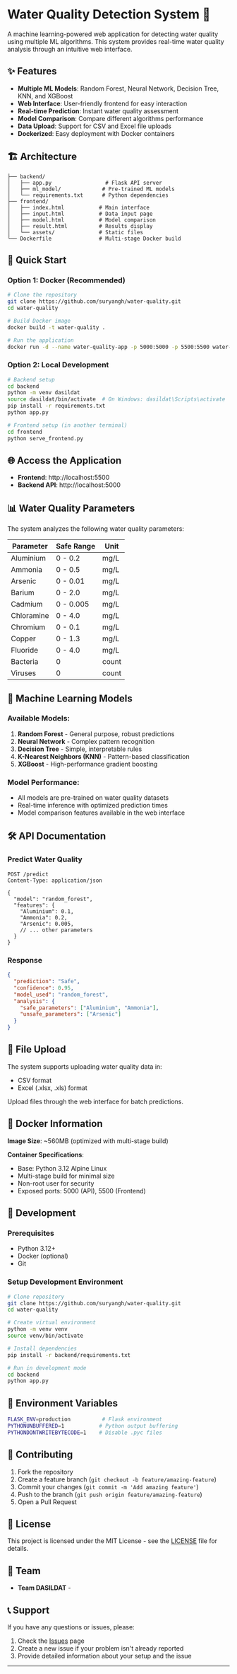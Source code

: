 # Water Quality Detection System 🌊

A machine learning-powered web application for detecting water quality using multiple ML algorithms. This system provides real-time water quality analysis through an intuitive web interface.

## ✨ Features

- **Multiple ML Models**: Random Forest, Neural Network, Decision Tree, KNN, and XGBoost
- **Web Interface**: User-friendly frontend for easy interaction
- **Real-time Prediction**: Instant water quality assessment
- **Model Comparison**: Compare different algorithms performance
- **Data Upload**: Support for CSV and Excel file uploads
- **Dockerized**: Easy deployment with Docker containers

## 🏗️ Architecture

```
├── backend/
│   ├── app.py                 # Flask API server
│   ├── ml_model/             # Pre-trained ML models
│   └── requirements.txt      # Python dependencies
├── frontend/
│   ├── index.html           # Main interface
│   ├── input.html           # Data input page
│   ├── model.html           # Model comparison
│   ├── result.html          # Results display
│   └── assets/              # Static files
└── Dockerfile               # Multi-stage Docker build
```

## 🚀 Quick Start

### Option 1: Docker (Recommended)

```bash
# Clone the repository
git clone https://github.com/suryangh/water-quality.git
cd water-quality

# Build Docker image
docker build -t water-quality .

# Run the application
docker run -d --name water-quality-app -p 5000:5000 -p 5500:5500 water-quality
```

### Option 2: Local Development

```bash
# Backend setup
cd backend
python -m venv dasildat
source dasildat/bin/activate  # On Windows: dasildat\Scripts\activate
pip install -r requirements.txt
python app.py

# Frontend setup (in another terminal)
cd frontend
python serve_frontend.py
```

## 🌐 Access the Application

- **Frontend**: http://localhost:5500
- **Backend API**: http://localhost:5000

## 📊 Water Quality Parameters

The system analyzes the following water quality parameters:

| Parameter  | Safe Range | Unit  |
| ---------- | ---------- | ----- |
| Aluminium  | 0 - 0.2    | mg/L  |
| Ammonia    | 0 - 0.5    | mg/L  |
| Arsenic    | 0 - 0.01   | mg/L  |
| Barium     | 0 - 2.0    | mg/L  |
| Cadmium    | 0 - 0.005  | mg/L  |
| Chloramine | 0 - 4.0    | mg/L  |
| Chromium   | 0 - 0.1    | mg/L  |
| Copper     | 0 - 1.3    | mg/L  |
| Fluoride   | 0 - 4.0    | mg/L  |
| Bacteria   | 0          | count |
| Viruses    | 0          | count |

## 🤖 Machine Learning Models

### Available Models:

1. **Random Forest** - General purpose, robust predictions
2. **Neural Network** - Complex pattern recognition
3. **Decision Tree** - Simple, interpretable rules
4. **K-Nearest Neighbors (KNN)** - Pattern-based classification
5. **XGBoost** - High-performance gradient boosting

### Model Performance:

- All models are pre-trained on water quality datasets
- Real-time inference with optimized prediction times
- Model comparison features available in the web interface

## 🛠️ API Documentation

### Predict Water Quality

```http
POST /predict
Content-Type: application/json

{
  "model": "random_forest",
  "features": {
    "Aluminium": 0.1,
    "Ammonia": 0.2,
    "Arsenic": 0.005,
    // ... other parameters
  }
}
```

### Response

```json
{
  "prediction": "Safe",
  "confidence": 0.95,
  "model_used": "random_forest",
  "analysis": {
    "safe_parameters": ["Aluminium", "Ammonia"],
    "unsafe_parameters": ["Arsenic"]
  }
}
```

## 📁 File Upload

The system supports uploading water quality data in:

- CSV format
- Excel (.xlsx, .xls) format

Upload files through the web interface for batch predictions.

## 🐳 Docker Information

**Image Size**: ~560MB (optimized with multi-stage build)

**Container Specifications**:

- Base: Python 3.12 Alpine Linux
- Multi-stage build for minimal size
- Non-root user for security
- Exposed ports: 5000 (API), 5500 (Frontend)

## 🔧 Development

### Prerequisites

- Python 3.12+
- Docker (optional)
- Git

### Setup Development Environment

```bash
# Clone repository
git clone https://github.com/suryangh/water-quality.git
cd water-quality

# Create virtual environment
python -m venv venv
source venv/bin/activate

# Install dependencies
pip install -r backend/requirements.txt

# Run in development mode
cd backend
python app.py
```

## 📝 Environment Variables

```bash
FLASK_ENV=production          # Flask environment
PYTHONUNBUFFERED=1           # Python output buffering
PYTHONDONTWRITEBYTECODE=1    # Disable .pyc files
```

## 🤝 Contributing

1. Fork the repository
2. Create a feature branch (`git checkout -b feature/amazing-feature`)
3. Commit your changes (`git commit -m 'Add amazing feature'`)
4. Push to the branch (`git push origin feature/amazing-feature`)
5. Open a Pull Request

## 📄 License

This project is licensed under the MIT License - see the [LICENSE](LICENSE) file for details.

## 👥 Team

- **Team DASILDAT** -

## 📞 Support

If you have any questions or issues, please:

1. Check the [Issues](https://github.com/suryangh/water-quality/issues) page
2. Create a new issue if your problem isn't already reported
3. Provide detailed information about your setup and the issue

---
